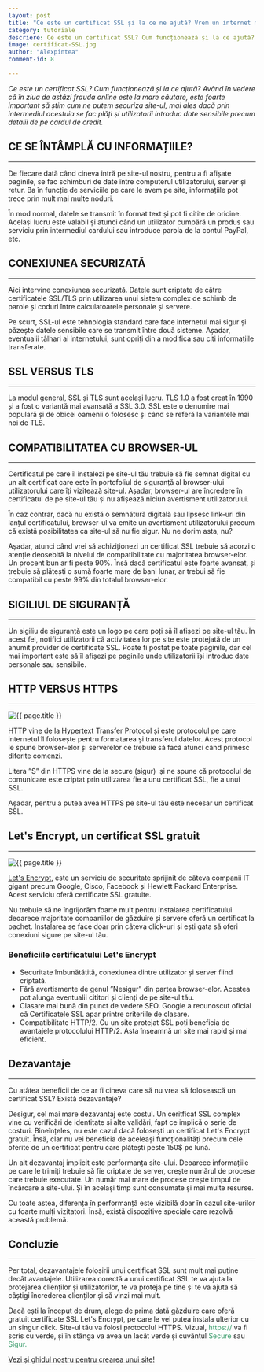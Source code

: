 ```yaml
---
layout: post
title: "Ce este un certificat SSL și la ce ne ajută? Vrem un internet mai sigur!"
category: tutoriale
descriere: Ce este un certificat SSL? Cum funcționează și la ce ajută? Având în vedere că în ziua de astăzi frauda online este la mare căutare, este foarte important să știm cum ne putem securiza un site.
image: certificat-SSL.jpg
author: "Alexpintea"
comment-id: 8

---
```


_Ce este un certificat SSL? Cum funcționează și la ce ajută? Având în vedere că în ziua de astăzi frauda online este la mare căutare, este foarte important să știm cum ne putem securiza site-ul, mai ales dacă prin intermediul acestuia se fac plăți și utilizatorii introduc date sensibile precum detalii de pe cardul de credit._

## CE SE ÎNTÂMPLĂ CU INFORMAȚIILE?
---

De fiecare dată când cineva intră pe site-ul nostru, pentru a fi afișate paginile, se fac schimburi de date între computerul utilizatorului, server și retur. Ba în funcție de serviciile pe care le avem pe site, informațiile pot trece prin mult mai multe noduri.

În mod normal, datele se transmit în format text și pot fi citite de oricine.  Același lucru este valabil și atunci când un utilizator cumpără un produs sau serviciu prin intermediul cardului sau introduce parola de la contul PayPal, etc.

## CONEXIUNEA SECURIZATĂ
---

Aici intervine conexiunea securizată. Datele sunt criptate de către certificatele SSL/TLS prin utilizarea unui sistem complex de schimb de parole și coduri între calculatoarele personale și servere.

Pe scurt, SSL-ul este tehnologia standard care face internetul mai sigur și păzește datele sensibile care se transmit între două sisteme. Așadar, eventualii tâlhari ai internetului, sunt opriți din a modifica sau citi informațiile transferate.

## SSL VERSUS TLS
---

La modul general, SSL și TLS sunt același lucru. TLS 1.0 a fost creat în 1990 și a fost o variantă mai avansată a SSL 3.0. SSL este o denumire mai populară și de obicei oamenii o folosesc și când se referă la variantele mai noi de TLS.

## COMPATIBILITATEA CU BROWSER-UL
---

Certificatul pe care îl instalezi pe site-ul tău trebuie să fie semnat digital cu un alt certificat care este în portofoliul de siguranță al browser-ului utilizatorului care îți vizitează site-ul. Așadar, browser-ul are încredere în certificatul de pe site-ul tău și nu afișează niciun avertisment utilizatorului.

În caz contrar, dacă nu există o semnătură digitală sau lipsesc link-uri din lanțul certificatului, browser-ul va emite un avertisment utilizatorului precum că există posibilitatea ca site-ul să nu fie sigur. Nu ne dorim asta, nu?

Așadar, atunci când vrei să achiziționezi un certificat SSL trebuie să acorzi o atenție deosebită la nivelul de compatibilitate cu majoritatea browser-elor. Un procent bun ar fi peste 90%. Însă dacă certificatul este foarte avansat, și trebuie să plătești o sumă foarte mare de bani lunar, ar trebui să fie compatibil cu peste 99% din totalul browser-elor.

## SIGILIUL DE SIGURANȚĂ
---

Un sigiliu de siguranță este un logo pe care poți să îl afișezi pe site-ul tău. În acest fel, notifici utilizatorii că activitatea lor pe site este protejată de un anumit provider de certificate SSL. Poate fi postat pe toate paginile, dar cel mai important este să îl afișezi pe paginile unde utilizatorii își introduc date personale sau sensibile.

## HTTP VERSUS HTTPS
---

<img src="{{ site.url }}/assets/images/certificat/certificat-ssl1.jpg" alt="{{ page.title }}"/>

HTTP vine de la Hypertext Transfer Protocol și este protocolul pe care internetul îl folosește pentru formatarea și transferul datelor. Acest protocol le spune browser-elor și serverelor ce trebuie să facă atunci când primesc diferite comenzi.

Litera ”S” din HTTPS vine de la secure (sigur)  și ne spune că protocolul de comunicare este criptat prin utilizarea fie a unu certificat SSL, fie a unui SSL.

Așadar, pentru a putea avea HTTPS pe site-ul tău este necesar un certificat SSL.

## Let's Encrypt, un certificat SSL gratuit
---

<img src="{{ site.url }}/assets/images/certificat/certificat-SSL3.jpg" alt="{{ page.title }}"/>

<a href="https://letsencrypt.org/">Let's Encrypt</a>, este un serviciu de securitate sprijinit de câteva companii IT gigant precum Google, Cisco, Facebook și Hewlett Packard Enterprise. Acest serviciu oferă certificate SSL gratuite.

Nu trebuie să ne îngrijorăm foarte mult pentru instalarea certificatului deoarece majoritate companiilor de găzduire și servere oferă un certificat la pachet. Instalarea se face doar prin câteva click-uri și ești gata să oferi conexiuni sigure pe site-ul tău.

<h3>Beneficiile certificatului Let's Encrypt</h3>

<ul>
 	<li>Securitate îmbunătățită, conexiunea dintre utilizator și server fiind criptată.</li>
 	<li>Fără avertismente de genul ”Nesigur” din partea browser-elor. Acestea pot alunga eventualii cititori și clienți de pe site-ul tău.</li>
 	<li>Clasare mai bună din punct de vedere SEO. Google a recunoscut oficial că Certificatele SSL apar printre criteriile de clasare.</li>
 	<li>Compatibilitate HTTP/2. Cu un site protejat SSL poți beneficia de avantajele protocolului HTTP/2. Asta înseamnă un site mai rapid și mai eficient.</li>
</ul>

## Dezavantaje
---

Cu atâtea beneficii de ce ar fi cineva care să nu vrea să folosească un certificat SSL? Există dezavantaje?

Desigur, cel mai mare dezavantaj este costul. Un ceritficat SSL complex vine cu verificări de identitate și alte validări, fapt ce implică o serie de costuri. Bineînțeles, nu este cazul dacă folosești un certificat Let's Encrypt gratuit. Însă, clar nu vei beneficia de aceleași funcționalități precum cele oferite de un certificat pentru care plătești peste 150$ pe lună.

Un alt dezavantaj implicit este performanța site-ului. Deoarece informațiile pe care le trimiți trebuie să fie criptate de server, crește numărul de procese care trebuie executate. Un număr mai mare de procese crește timpul de încărcare a site-ului. Și în același timp sunt consumate și mai multe resurse.

Cu toate astea, diferența în performanță este vizibilă doar în cazul site-urilor cu foarte mulți vizitatori. Însă, există dispozitive speciale care rezolvă această problemă.

## Concluzie
---

Per total, dezavantajele folosirii unui certificat SSL sunt mult mai puține decât avantajele. Utilizarea corectă a unui certificat SSL te va ajuta la protejarea clienților și utilizatorilor, te va proteja pe tine și te va ajuta să câștigi încrederea clienților și să vinzi mai mult.

Dacă ești la început de drum, alege de prima dată găzduire care oferă gratuit certificate SSL Let's Encrypt, pe care le vei putea instala ulterior cu un singur click. Site-ul tău va folosi protocolul HTTPS. Vizual, <span style="color: #339966;">https://</span> va fi scris cu verde, și în stânga va avea un lacăt verde și cuvântul <span style="color: #339966;">Secure</span> sau <span style="color: #339966;">Sigur.</span>

<a href="https://it-tuts.ro/cum-sa-faci-un-site/">Vezi și ghidul nostru pentru crearea unui site!</a>